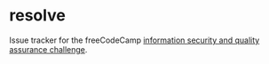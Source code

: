 # resolve

Issue tracker for the freeCodeCamp [information security and quality assurance challenge](https://www.freecodecamp.org/learn/information-security-and-quality-assurance/information-security-and-quality-assurance-projects/issue-tracker).
